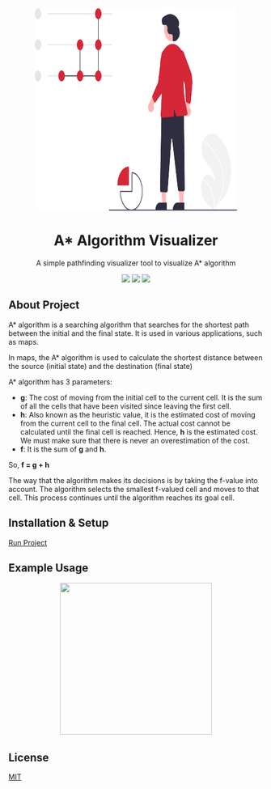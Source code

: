 <div align="center">
  <img src="assets/logo.svg" height=400" width="400" />
  <br />
  <h1>A* Algorithm Visualizer</h1>
  <p align="center">
    A simple pathfinding visualizer tool to visualize A* algorithm
  </p>
  <a href="https://github.com/iamrajiv/A-Star-Algorithm-Visualizer/network"
    ><img src="https://img.shields.io/github/forks/iamrajiv/A-Star-Algorithm-Visualizer?color=d52737&style=for-the-badge"
  /></a>
  <a href="https://github.com/iamrajiv/A-Star-Algorithm-Visualizer/stargazers"
    ><img src="https://img.shields.io/github/stars/iamrajiv/A-Star-Algorithm-Visualizer?color=d52737&style=for-the-badge"
  /></a>
  <a href="https://github.com/iamrajiv/A-Star-Algorithm-Visualizer/blob/master/LICENSE"
    ><img src="https://img.shields.io/github/license/iamrajiv/A-Star-Algorithm-Visualizer?color=d52737&style=for-the-badge"
  /></a>
</div>

## About Project

A\* algorithm is a searching algorithm that searches for the shortest path between the initial and the final state. It is used in various applications, such as maps.

In maps, the A\* algorithm is used to calculate the shortest distance between the source (initial state) and the destination (final state)

A\* algorithm has 3 parameters:

- **g**: The cost of moving from the initial cell to the current cell. It is the sum of all the cells that have been visited since leaving the first cell.
- **h**: Also known as the heuristic value, it is the estimated cost of moving from the current cell to the final cell. The actual cost cannot be calculated until the final cell is reached. Hence, **h** is the estimated cost. We must make sure that there is never an overestimation of the cost.
- **f**: It is the sum of **g** and **h**.

So, **f = g + h**

The way that the algorithm makes its decisions is by taking the f-value into account. The algorithm selects the smallest f-valued cell and moves to that cell. This process continues until the algorithm reaches its goal cell.

## Installation & Setup

<a href="https://github.com/iamrajiv/A-Star-Algorithm-Visualizer/blob/master/A-Star-Algorithm-Visualizer/index.html">Run Project</a>

## Example Usage

<p align="center"><img src="" height="300px" width="300px" /></p>

## License

[MIT](https://github.com/iamrajiv/A-Star-Algorithm-Visualizer/blob/master/LICENSE)
